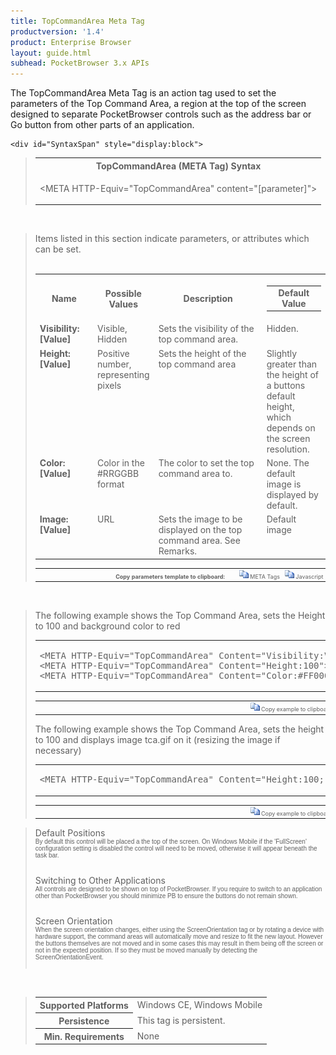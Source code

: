 ```yaml
---
title: TopCommandArea Meta Tag
productversion: '1.4'
product: Enterprise Browser
layout: guide.html
subhead: PocketBrowser 3.x APIs
---
```


The TopCommandArea Meta Tag is an action tag used to set the parameters of the Top Command Area, a region at the top of the screen designed to separate PocketBrowser controls such as the address bar or Go button from other parts of an application.

    <div id="SyntaxSpan" style="display:block">
<blockquote>
<table class="clsSyntax" cellspacing="1" cellpadding="3" width="95%">
<tr>
<th class="clsSyntaxHeadings">TopCommandArea (META Tag) Syntax
</th>
</tr>
<tr>
<td class="clsSyntaxCells">
  <p>&lt;META HTTP-Equiv="TopCommandArea" content="[parameter]"&gt;</p>
</td>
</tr>
</table>
</blockquote><br></div>
<div id="ParametersWSpan" style="display:block">
<blockquote>
Items listed in this section indicate parameters, or attributes which can be set.
<BR><BR><table class="clsSyntax" cellspacing="1" cellpadding="3" width="95%">
<col width="20%">
<col width="20%">
<col width="38%">
<col width="22%">
<tr>
<th class="clsSyntaxHeadings">Name</th>
<th class="clsSyntaxHeadings">Possible Values</th>
<th class="clsSyntaxHeadings">Description</th>
<th class="clsSyntaxHeadings">
  <table cellspacing="0" cellpadding="0">
    <tr>
      <td width="85%" class="clsSyntaxHeadings" style="border-bottom-style: none;">Default Value</td>
    </tr>
  </table>
</th>
</tr>
<tr>
<td valign="top" class="clsSyntaxCells"><b>Visibility:[Value]
							</b></td>
<td valign="top" class="clsSyntaxCells">Visible, Hidden</td>
<td valign="top" class="clsSyntaxCells">Sets the visibility of the top command area.</td>
<td valign="top" class="clsSyntaxCells">Hidden.</td>
</tr>
<tr>
<td valign="top" class="clsSyntaxCells"><b>Height:[Value]
							</b></td>
<td valign="top" class="clsSyntaxCells">Positive number, representing pixels</td>
<td valign="top" class="clsSyntaxCells">Sets the height of the top command area</td>
<td valign="top" class="clsSyntaxCells">Slightly greater than the height of a buttons default height, which depends on the screen resolution.</td>
</tr>
<tr>
<td valign="top" class="clsSyntaxCells"><b>Color:[Value]
							</b></td>
<td valign="top" class="clsSyntaxCells">Color in the #RRGGBB format</td>
<td valign="top" class="clsSyntaxCells">The color to set the top command area to.</td>
<td valign="top" class="clsSyntaxCells">None. The default image is displayed by default.</td>
</tr>
<tr>
<td valign="top" class="clsSyntaxCells"><b>Image:[Value]
							</b></td>
<td valign="top" class="clsSyntaxCells">URL</td>
<td valign="top" class="clsSyntaxCells">Sets the image to be displayed on the top command area.  See Remarks.</td>
<td valign="top" class="clsSyntaxCells">Default image</td>
</tr>
</table>
<table cellspacing="1" cellpadding="3" width="95%">
<col width="78%">
<col width="8%">
<col width="1%">
<col width="5%">
<col width="1%">
<col width="5%">
<col width="2%">
<tr align="right">
<td></td>
<td valign="bottom" style="border-bottom-style: none;font-weight:normal;font-size:xx-small;"><nobr><b>Copy parameters template to clipboard:</b></nobr></td>
<td></td>
<td valign="bottom" style="border-bottom-style: none;font-weight:normal;font-size:xx-small;"><nobr><img id="imgCopyDefaultsW" alt="Copy META Tag template to clipboard" onclick="CopyTemplate('txtMETATemplateW')" onmouseover="this.style.cursor='hand'" src="../Resources/CopyDefaults.gif">
			META Tags
		</nobr></td>
<td></td>
<td valign="middle" style="border-bottom-style: none;font-weight:normal;font-size:xx-small;"><nobr><img id="imgCopyDefaultsW" alt="Copy Javascript template to clipboard" onclick="CopyTemplate('txtJavascriptTemplateW')" onmouseover="this.style.cursor='hand'" src="../Resources/CopyDefaults.gif">
			Javascript
		</nobr></td>
<td></td>
</tr>
</table>
<div style="display:none"><textarea id="txtMETATemplateW">&lt;!-- 
The TopCommandArea META Tag is an action tag used to set the parameters of the Top Command Area. The top command area is a region at the top of the screen designed to hold PocketBrowser controls such as the address bar or Go button to separate them from the rest of the user application.
--&gt;

&lt;!-- &lt;META HTTP-Equiv="TopCommandArea" Content="Visibility:[Value]"&gt; --&gt;      &lt;!-- Sets the visibility of the top command area. --&gt;
&lt;!-- &lt;META HTTP-Equiv="TopCommandArea" Content="Height:[Value]"&gt; --&gt;      &lt;!-- Sets the height of the top command area --&gt;
&lt;!-- &lt;META HTTP-Equiv="TopCommandArea" Content="Color:[Value]"&gt; --&gt;      &lt;!-- The color to set the top command area to. --&gt;
&lt;!-- &lt;META HTTP-Equiv="TopCommandArea" Content="Image:[Value]"&gt; --&gt;      &lt;!-- Sets the image to be displayed on the top command area.  See Remarks. --&gt;</textarea></div>
<div style="display:none"><textarea id="txtJavascriptTemplateW">&lt;script&gt;
/*
The TopCommandArea META Tag is an action tag used to set the parameters of the Top Command Area. The top command area is a region at the top of the screen designed to hold PocketBrowser controls such as the address bar or Go button to separate them from the rest of the user application.
*/

function doTopCommandAreaInit()
{
var objGeneric = new ActiveXObject("PocketBrowser.Generic");

//objGeneric.InvokeMETAFunction('TopCommandArea', 'Visibility:[Value]');      /* Sets the visibility of the top command area. */
//objGeneric.InvokeMETAFunction('TopCommandArea', 'Height:[Value]');      /* Sets the height of the top command area */
//objGeneric.InvokeMETAFunction('TopCommandArea', 'Color:[Value]');      /* The color to set the top command area to. */
//objGeneric.InvokeMETAFunction('TopCommandArea', 'Image:[Value]');      /* Sets the image to be displayed on the top command area.  See Remarks. */

}
&lt;/script&gt;</textarea></div>
</blockquote><br></div>

<div id="ExamplesSpan" style="display:block">
<blockquote>
<p>The following example shows the Top Command Area, sets the Height to 100 and background color to red</p>
<table class="clsSyntax" cellspacing="1" cellpadding="3" width="95%">
<tr>
<td>
  <pre class="clsSyntaxCells">
&lt;META HTTP-Equiv="TopCommandArea" Content="Visibility:Visible"&gt;
&lt;META HTTP-Equiv="TopCommandArea" Content="Height:100"&gt;
&lt;META HTTP-Equiv="TopCommandArea" Content="Color:#FF0000"&gt;
</pre>
</td>
</tr>
</table>
<table cellspacing="1" cellpadding="3" width="95%">
<col width="85%">
<col width="15%">
<tr align="right">
<td></td>
<td valign="bottom" style="border-bottom-style: none;font-weight:normal;font-size:xx-small;"><nobr><img id="imgCopyDefaults" alt="Copy example to clipboard" onmouseover="this.style.cursor='hand'" src="../Resources/CopyDefaults.gif" onclick="CopyTemplate('ID0EIC');">
			Copy example to clipboard
		</nobr></td>
</tr>
</table>
<div id="Examples" style="display:none"><textarea id="ID0EIC">&lt;!-- 
The following example shows the Top Command Area, sets the Height to 100 and background color to red
--&gt;

&lt;META HTTP-Equiv="TopCommandArea" Content="Visibility:Visible"&gt;
&lt;META HTTP-Equiv="TopCommandArea" Content="Height:100"&gt;
&lt;META HTTP-Equiv="TopCommandArea" Content="Color:#FF0000"&gt;
</textarea></div>
<p>The following example shows the Top Command Area, sets the height to 100 and displays image tca.gif on it (resizing the image if necessary)</p>
<table class="clsSyntax" cellspacing="1" cellpadding="3" width="95%">
<tr>
<td>
  <pre class="clsSyntaxCells">
&lt;META HTTP-Equiv="TopCommandArea" Content="Height:100; Visibility:Visible; Image:url('http://myaddress/tca.gif')"&gt;
</pre>
</td>
</tr>
</table>
<table cellspacing="1" cellpadding="3" width="95%">
<col width="85%">
<col width="15%">
<tr align="right">
<td></td>
<td valign="bottom" style="border-bottom-style: none;font-weight:normal;font-size:xx-small;"><nobr><img id="imgCopyDefaults" alt="Copy example to clipboard" onmouseover="this.style.cursor='hand'" src="../Resources/CopyDefaults.gif" onclick="CopyTemplate('ID0EPC');">
			Copy example to clipboard
		</nobr></td>
</tr>
</table>
<div id="Examples" style="display:none"><textarea id="ID0EPC">&lt;!-- 
The following example shows the Top Command Area, sets the height to 100 and displays image tca.gif on it (resizing the image if necessary)
--&gt;

&lt;META HTTP-Equiv="TopCommandArea" Content="Height:100; Visibility:Visible; Image:url('http://myaddress/tca.gif')"&gt;
</textarea></div>
</blockquote>
</div>
<div id="RemarksSpan" style="display:block">
<blockquote>
<DIV class="clsRef">Default Positions</DIV>
<DIV style="font-family:verdana,arial,helvetica;font-size:x-small;">By default this control will be placed a the top of the screen.  On Windows Mobile if the 'FullScreen' configuration setting is disabled the control will need to be moved, otherwise it will appear beneath the task bar.</DIV>
<pre style="font-family:courier;font-size:small;"></pre>
<DIV class="clsRef">Switching to Other Applications</DIV>
<DIV style="font-family:verdana,arial,helvetica;font-size:x-small;">All controls are designed to be shown on top of PocketBrowser.  If you require to switch to an application other than PocketBrowser you should minimize PB to ensure the buttons do not remain shown.</DIV>
<pre style="font-family:courier;font-size:small;"></pre>
<DIV class="clsRef">Screen Orientation</DIV>
<DIV style="font-family:verdana,arial,helvetica;font-size:x-small;">When the screen orientation changes, either using the ScreenOrientation tag or by rotating a device with hardware support, the command areas will automatically move and resize to fit the new layout. However the buttons themselves are not moved and in some cases this may result in them being off the screen or not in the expected position. If so they must be moved manually by detecting the ScreenOrientationEvent.</DIV>
<pre style="font-family:courier;font-size:small;"></pre>
</blockquote><br></div>
<div id="InfoSpan" style="display:block">
<blockquote>
<table>
<tr>
<th>Supported Platforms</th>
<td>Windows CE, Windows Mobile</td>
</tr>
<tr>
<th>Persistence</th>
<td>This tag is persistent.</td>
</tr>
<tr>
<th>Min. Requirements</th>
<td>None</td>
</tr>
</table>
</blockquote><br></div>
<div id="DefaultParamsSpan" style="display:none">
<pre><textarea id="DefaultParameters"></textarea></pre>
</div>
